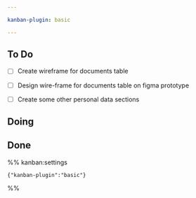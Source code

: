 ```yaml
---

kanban-plugin: basic

---
```


## To Do

- [ ] Create wireframe for documents table
- [ ] Design wire-frame for documents table on figma prototype
- [ ] Create some other personal data sections


## Doing



## Done





%% kanban:settings
```
{"kanban-plugin":"basic"}
```
%%